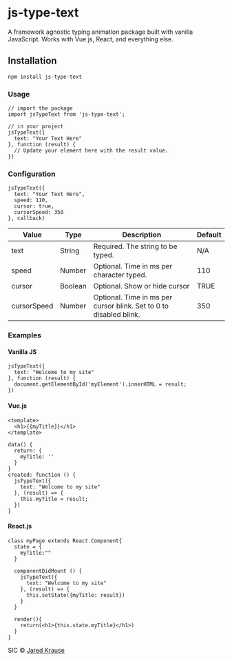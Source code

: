 # js-type-text

A framework agnostic typing animation package built with vanilla JavaScript. Works with Vue.js, React, and everything else.

## Installation
```
npm install js-type-text
```

### Usage

```
// import the package
import jsTypeText from 'js-type-text';

// in your project
jsTypeText({
  text: "Your Text Here"
}, function (result) {
  // Update your element here with the result value.
})
```

### Configuration
```
jsTypeText({
  text: "Your Text Here",
  speed: 110,
  cursor: true,
  cursorSpeed: 350
}, callback)
```

Value | Type | Description | Default
----- | ----- | ----- | -----
text  | String | Required. The string to be typed. | N/A
speed | Number | Optional. Time in ms per character typed. | 110
cursor | Boolean | Optional. Show or hide cursor | TRUE
cursorSpeed | Number | Optional. Time in ms per cursor blink. Set to 0 to disabled blink. | 350


### Examples

#### Vanilla JS
```
jsTypeText({
  text: "Welcome to my site"
}, function (result) {
  document.getElementById('myElement').innerHTML = result;
})
```


#### Vue.js
```
<template>
  <h1>{{myTitle}}</h1>
</template>

data() {
  return: {
    myTitle: ''
  }
}
created: function () {
  jsTypeText({
    text: "Welcome to my site"
  }, (result) => {
    this.myTitle = result;
  })
}
```

#### React.js

```
class myPage extends React.Component{
  state = {
    myTitle:""
  }

  componentDidMount () {
    jsTypeText({
      text: "Welcome to my site"
    }, (result) => {
      this.setState({myTitle: result})
    }
  }

  render(){
    return(<h1>{this.state.myTitle}</h1>)
  }
}
```
SIC © [Jared Krause](https://github.com/kravse)
